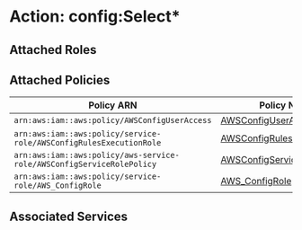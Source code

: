 # Action: config:Select*

## Attached Roles

## Attached Policies

| Policy ARN | Policy Name |
|------------|-------------|
| `arn:aws:iam::aws:policy/AWSConfigUserAccess` | [AWSConfigUserAccess](../policies.md#awsconfiguseraccess) |
| `arn:aws:iam::aws:policy/service-role/AWSConfigRulesExecutionRole` | [AWSConfigRulesExecutionRole](../policies.md#awsconfigrulesexecutionrole) |
| `arn:aws:iam::aws:policy/aws-service-role/AWSConfigServiceRolePolicy` | [AWSConfigServiceRolePolicy](../policies.md#awsconfigservicerolepolicy) |
| `arn:aws:iam::aws:policy/service-role/AWS_ConfigRole` | [AWS_ConfigRole](../policies.md#aws_configrole) |

## Associated Services

